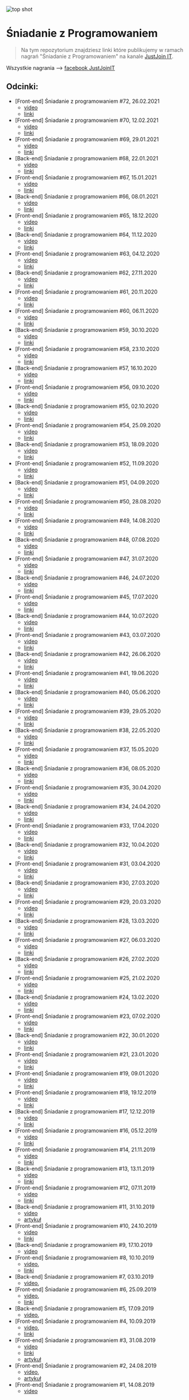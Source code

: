 ![top shot](./assets/top-shot.png)
# Śniadanie z Programowaniem 
> Na tym repozytorium znajdziesz linki które publikujemy w ramach nagrań "Śniadanie z Programowaniem" na kanale [JustJoin IT](https://justjoin.it/).


Wszystkie nagrania --> [facebook JustJoinIT](https://www.facebook.com/watch/JustJoinIT/1096965710647774/)

## Odcinki:

* [Front-end] Śniadanie z programowaniem #72, 26.02.2021
    * [video](https://www.youtube.com/watch?v=IlVu4VEJQ_8)
    * [linki](./episodes/72.md)
* [Front-end] Śniadanie z programowaniem #70, 12.02.2021
    * [video](https://www.youtube.com/watch?v=ZlLwj3PadL4)
    * [linki](./episodes/70.md)
* [Front-end] Śniadanie z programowaniem #69, 29.01.2021
    * [video](https://www.youtube.com/watch?v=rFSIzB9eCZQ)
    * [linki](./episodes/69.md)
* [Back-end] Śniadanie z programowaniem #68, 22.01.2021
    * [video](https://www.youtube.com/watch?v=JSByfXHES0I)
    * [linki](./episodes/68.md)
* [Front-end] Śniadanie z programowaniem #67, 15.01.2021
    * [video](https://www.youtube.com/watch?v=-8nKIep4iFI)
    * [linki](./episodes/67.md)
* [Back-end] Śniadanie z programowaniem #66, 08.01.2021
    * [video](https://www.youtube.com/watch?v=ATzrYHY_Y8c)
    * [linki](./episodes/66.md)
* [Front-end] Śniadanie z programowaniem #65, 18.12.2020
    * [video](https://www.youtube.com/watch?v=ZlQu4gcXmtA)
    * [linki](./episodes/65.md)
* [Back-end] Śniadanie z programowaniem #64, 11.12.2020
    * [video](https://www.youtube.com/watch?v=nd-ncGlhhBY)
    * [linki](./episodes/64.md)
* [Front-end] Śniadanie z programowaniem #63, 04.12.2020
    * [video](https://www.youtube.com/watch?v=ycfmC5qZLpo)
    * [linki](./episodes/63.md)
* [Back-end] Śniadanie z programowaniem #62, 27.11.2020
    * [video](https://www.youtube.com/watch?v=XzYuiteMsOw)
    * [linki](./episodes/62.md)
* [Front-end] Śniadanie z programowaniem #61, 20.11.2020
    * [video](https://www.youtube.com/watch?v=4vmUyOXLXnQ)
    * [linki](./episodes/61.md)
* [Front-end] Śniadanie z programowaniem #60, 06.11.2020
    * [video](https://www.youtube.com/watch?v=OObeNDDaWFs)
    * [linki](./episodes/60.md)
* [Back-end] Śniadanie z programowaniem #59, 30.10.2020
    * [video](https://www.youtube.com/watch?v=wzcm_JXiCJA)
    * [linki](./episodes/59.md)
* [Front-end] Śniadanie z programowaniem #58, 23.10.2020
    * [video](https://youtu.be/UygEuT2zEfY)
    * [linki](./episodes/58.md)
* [Back-end] Śniadanie z programowaniem #57, 16.10.2020
    * [video](https://youtu.be/kO7rmsONxZk)
    * [linki](./episodes/57.md)
* [Front-end] Śniadanie z programowaniem #56, 09.10.2020
    * [video](https://www.facebook.com/JustJoinIT/videos/336497507624611)
    * [linki](./episodes/56.md)
* [Back-end] Śniadanie z programowaniem #55, 02.10.2020
    * [video](https://www.facebook.com/1680072122231260/videos/686771311935084)
    * [linki](./episodes/55.md)
* [Front-end] Śniadanie z programowaniem #54, 25.09.2020
    * [video](https://www.facebook.com/JustJoinIT/videos/1062941057494526)
    * [linki](./episodes/54.md)
* [Back-end] Śniadanie z programowaniem #53, 18.09.2020
    * [video](https://www.facebook.com/1680072122231260/videos/714928245729088)
    * [linki](./episodes/53.md)
* [Front-end] Śniadanie z programowaniem #52, 11.09.2020
    * [video](https://www.facebook.com/1680072122231260/videos/317104469355079)
    * [linki](./episodes/52.md)
* [Back-end] Śniadanie z programowaniem #51, 04.09.2020
    * [video](https://www.facebook.com/1680072122231260/videos/379918652997895)
    * [linki](./episodes/51.md)
* [Front-end] Śniadanie z programowaniem #50, 28.08.2020
    * [video](https://www.facebook.com/JustJoinIT/videos/3271754716252822)
    * [linki](./episodes/50.md)
* [Front-end] Śniadanie z programowaniem #49, 14.08.2020
    * [video](https://www.facebook.com/JustJoinIT/videos/2705992373019819)
    * [linki](./episodes/49.md)
* [Back-end] Śniadanie z programowaniem #48, 07.08.2020
    * [video](https://www.facebook.com/1680072122231260/videos/1206048406421268)
    * [linki](./episodes/48.md)
* [Front-end] Śniadanie z programowaniem #47, 31.07.2020
    * [video](https://www.facebook.com/JustJoinIT/videos/697694804295206)
    * [linki](./episodes/47.md)
* [Back-end] Śniadanie z programowaniem #46, 24.07.2020
    * [video](https://www.facebook.com/1680072122231260/videos/3934105386619947)
    * [linki](./episodes/46.md)
* [Front-end] Śniadanie z programowaniem #45, 17.07.2020
    * [video](https://www.facebook.com/JustJoinIT/videos/1156098988122910)
    * [linki](./episodes/45.md)
* [Back-end] Śniadanie z programowaniem #44, 10.07.2020
    * [video](https://www.facebook.com/JustJoinIT/videos/3433272703383945)
    * [linki](./episodes/44.md)
* [Front-end] Śniadanie z programowaniem #43, 03.07.2020
    * [video](https://www.facebook.com/JustJoinIT/videos/3484955491571783)
    * [linki](./episodes/43.md)
* [Back-end] Śniadanie z programowaniem #42, 26.06.2020
    * [video](https://www.facebook.com/1680072122231260/videos/270622750713053)
    * [linki](./episodes/42.md)
* [Front-end] Śniadanie z programowaniem #41, 19.06.2020
    * [video](https://www.facebook.com/JustJoinIT/videos/2867222356732864)
    * [linki](./episodes/41.md)
* [Back-end] Śniadanie z programowaniem #40, 05.06.2020
    * [video](https://www.facebook.com/1680072122231260/videos/1754857797998870)
    * [linki](./episodes/40.md)
* [Front-end] Śniadanie z programowaniem #39, 29.05.2020
    * [video](https://www.facebook.com/JustJoinIT/videos/923193321426784)
    * [linki](./episodes/39.md)
* [Back-end] Śniadanie z programowaniem #38, 22.05.2020
    * [video](https://www.facebook.com/1680072122231260/videos/171298830981873)
    * [linki](./episodes/38.md)
* [Front-end] Śniadanie z programowaniem #37, 15.05.2020
    * [video](https://www.facebook.com/JustJoinIT/videos/250775259468844)
    * [linki](./episodes/37.md)
* [Back-end] Śniadanie z programowaniem #36, 08.05.2020
    * [video](https://www.facebook.com/JustJoinIT/videos/261146985017231)
    * [linki](./episodes/36.md)
* [Front-end] Śniadanie z programowaniem #35, 30.04.2020
    * [video](https://www.facebook.com/JustJoinIT/videos/2486867168291746)
    * [linki](./episodes/35.md)
* [Back-end] Śniadanie z programowaniem #34, 24.04.2020
    * [video](https://www.facebook.com/1680072122231260/videos/281660856179340)
    * [linki](./episodes/34.md)
* [Front-end] Śniadanie z programowaniem #33, 17.04.2020
    * [video](https://www.facebook.com/JustJoinIT/videos/848410132305219)
    * [linki](./episodes/33.md)
* [Back-end] Śniadanie z programowaniem #32, 10.04.2020
    * [video](https://www.facebook.com/1680072122231260/videos/2928703260512472/)
    * [linki](./episodes/32.md)
* [Front-end] Śniadanie z programowaniem #31, 03.04.2020
    * [video](https://www.facebook.com/JustJoinIT/videos/270483627280329/)
    * [linki](./episodes/31.md)
* [Back-end] Śniadanie z programowaniem #30, 27.03.2020
    * [video](https://www.facebook.com/JustJoinIT/videos/940096533104724)
    * [linki](./episodes/30.md)
* [Front-end] Śniadanie z programowaniem #29, 20.03.2020
    * [video](https://www.facebook.com/JustJoinIT/videos/159472355167163/)
    * [linki](./episodes/29.md)
* [Back-end] Śniadanie z programowaniem #28, 13.03.2020
    * [video](https://www.facebook.com/JustJoinIT/videos/192698005508441/)
    * [linki](./episodes/28.md)
* [Front-end] Śniadanie z programowaniem #27, 06.03.2020
    * [video](https://www.facebook.com/JustJoinIT/videos/485260805691878/)
    * [linki](./episodes/27.md)
* [Back-end] Śniadanie z programowaniem #26, 27.02.2020
    * [video](https://www.facebook.com/JustJoinIT/videos/1000402703686677/)
    * [linki](./episodes/26.md)
* [Front-end] Śniadanie z programowaniem #25, 21.02.2020
    * [video](https://www.facebook.com/JustJoinIT/videos/314067912882423/)
    * [linki](./episodes/25.md)
* [Back-end] Śniadanie z programowaniem #24, 13.02.2020
    * [video](https://www.facebook.com/JustJoinIT/videos/224442558618734)
    * [linki](./episodes/24.md)
* [Front-end] Śniadanie z programowaniem #23, 07.02.2020
    * [video](https://www.facebook.com/JustJoinIT/videos/495384067829348/)
    * [linki](./episodes/23.md)
* [Back-end] Śniadanie z programowaniem #22, 30.01.2020
    * [video](https://www.facebook.com/JustJoinIT/videos/791400858030559/)
    * [linki](./episodes/22.md)
* [Front-end] Śniadanie z programowaniem #21, 23.01.2020
    * [video](https://www.facebook.com/JustJoinIT/videos/2247700648867613/)
    * [linki](./episodes/21.md)
* [Front-end] Śniadanie z programowaniem #19, 09.01.2020
    * [video](https://www.facebook.com/JustJoinIT/videos/2830224380333190/)
    * [linki](./episodes/19.md)
* [Front-end] Śniadanie z programowaniem #18, 19.12.2019
    * [video](https://www.facebook.com/JustJoinIT/videos/2563109703802847/)
    * [linki](./episodes/18.md)
* [Back-end] Śniadanie z programowaniem #17, 12.12.2019
    * [video](https://www.facebook.com/JustJoinIT/videos/2951671701533400/)
    * [linki](./episodes/17.md)
* [Front-end] Śniadanie z programowaniem #16, 05.12.2019
    * [video](https://www.facebook.com/JustJoinIT/videos/2590945684471225/)
    * [linki](./episodes/16.md)
* [Front-end] Śniadanie z programowaniem #14, 21.11.2019
    * [video](https://www.facebook.com/JustJoinIT/videos/3038417473050223/)
    * [linki](./episodes/14.md)
* [Back-end] Śniadanie z programowaniem #13, 13.11.2019
    * [video](https://www.facebook.com/JustJoinIT/videos/2794796973885240/)
    * [linki](./episodes/13.md)
* [Front-end] Śniadanie z programowaniem #12, 07.11.2019
    * [video](https://www.facebook.com/JustJoinIT/videos/2373559082958998/)
    * [linki](./episodes/12.md)
* [Back-end] Śniadanie z programowaniem #11, 31.10.2019
    * [video](https://www.facebook.com/JustJoinIT/videos/2485166935098458/)
    * [artykuł](https://geek.justjoin.it/sniadanie-z-programowaniem-11-2/)
* [Front-end] Śniadanie z programowaniem #10, 24.10.2019
    * [video](https://www.facebook.com/JustJoinIT/videos/532375157596408/)
    * [linki](./episodes/10.md)
* [Back-end] Śniadanie z programowaniem #9, 17.10.2019
    * [video](https://www.facebook.com/JustJoinIT/videos/2442060229408362/)
* [Front-end] Śniadanie z programowaniem #8, 10.10.2019
    * [video](https://www.facebook.com/JustJoinIT/videos/768043120332553/),
    * [linki](./episodes/08.md)
* [Back-end] Śniadanie z programowaniem #7, 03.10.2019
    * [video](https://www.facebook.com/JustJoinIT/videos/463100704398459/),
* [Front-end] Śniadanie z programowaniem #6, 25.09.2019
    * [video](https://www.facebook.com/JustJoinIT/videos/502242623667809/),
    * [linki](./episodes/06.md)
* [Back-end] Śniadanie z programowaniem #5, 17.09.2019
    * [video](https://www.facebook.com/JustJoinIT/videos/379545612953291/),
* [Front-end] Śniadanie z programowaniem #4, 10.09.2019
    * [video](https://www.facebook.com/JustJoinIT/videos/533774114035995),
    * [linki](./episodes/04.md)
* [Front-end] Śniadanie z programowaniem #3, 31.08.2019
    * [video](https://www.facebook.com/JustJoinIT/videos/401231300579302/)
    * [linki](./episodes/03.md)
    * [artykuł](https://geek.justjoin.it/platnosci-za-oprogramowanie-open-source-sniadanie-z-programowaniem-3/)
* [Front-end] Śniadanie z programowaniem #2, 24.08.2019
    * [video](https://www.facebook.com/JustJoinIT/videos/917794605237828/),
    * [artykuł](https://geek.justjoin.it/blockchain-jako-the-most-overhyped-tech-czyli-sniadanie-z-programowaniem-2/)
* [Front-end] Śniadanie z programowaniem #1, 14.08.2019
    * [video](https://www.facebook.com/JustJoinIT/videos/728129414260638/)

